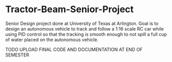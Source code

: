 # Tractor-Beam-Senior-Project
Senior Design project done at University of Texas at Arlington. Goal is to design an autonomous vehicle to track and follow a 1:16 scale RC car while using PID control so that the tracking is smooth enough to not spill a full cup of water placed on the autonomous vehicle.

TODO UPLOAD FINAL CODE AND DOCUMENTATION AT END OF SEMESTER
